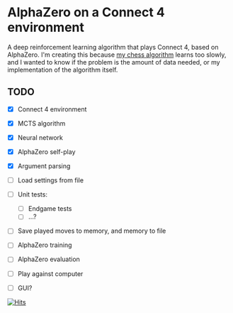# AlphaZero on a Connect 4 environment

A deep reinforcement learning algorithm that plays Connect 4, based on AlphaZero. I'm creating this because [my chess algorithm](https://github.com/zjeffer/chess-deep-rl-cpp) learns too slowly, and I wanted to know if the problem is the amount of data needed, or my implementation of the algorithm itself.

## TODO

* [X] Connect 4 environment
* [X] MCTS algorithm
* [X] Neural network
* [X] AlphaZero self-play
* [X] Argument parsing
* [ ] Load settings from file
* [ ] Unit tests:
  * [ ] Endgame tests
  * [ ] ...?
* [ ] Save played moves to memory, and memory to file
* [ ] AlphaZero training
* [ ] AlphaZero evaluation
* [ ] Play against computer
* [ ] GUI?


[![Hits](https://hits.seeyoufarm.com/api/count/incr/badge.svg?url=https%3A%2F%2Fgithub.com%2Fzjeffer%2Fconnect4-deep-rl&count_bg=%235E81AC&title_bg=%23555555&icon=&icon_color=%235E81AC&title=hits&edge_flat=false)](https://hits.seeyoufarm.com)
